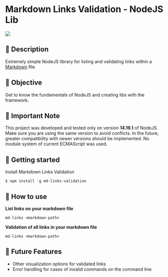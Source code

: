 # Markdown Links Validation - NodeJS Lib
[![](https://img.shields.io/badge/version-1.0.2-yellow)](#)

## 📝 Description
Extremely simple NodeJS library for listing and validating links within a [Markdown](https://www.markdownguide.org/getting-started/) file.


## 🚀 Objective
Get to know the fundamentals of NodeJS and creating libs with the framework.

## 📌 Important Note
This project was developed and tested only on version **14.19.1** of NodeJS. Make sure you are using the same version to avoid conflicts. In the future, greater compatibility with newer versions should be implemented. No module system of current ECMAScript was used.

## 🏁 Getting started
Install Markdown Links Validation
```
$ npm install -g md-links-validation
```


## 🔎 How to use
**List links on your markdown file**
```
md-links <markdown-path>
```

**Validation of all links in your markdown file**
```
md-links <markdown-path>
```

## 👷 Future Features
- Other visualization options for validated links
- Error handling for cases of invalid commands on the command line


